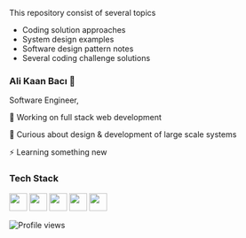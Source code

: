 [./coding_solutions/greedy]: ./coding_solutions/greed	"Greedy Algorithms"

This repository consist of several topics 

- Coding solution approaches
- System design examples
- Software design pattern notes
- Several coding challenge solutions



### Ali Kaan Bacı 👋

Software Engineer, 

🔭 Working on full stack web development

🌱 Curious about design & development of large scale systems

⚡ Learning something new

### Tech Stack
<p float="left">
  <img height="32" width="32" src="https://cdn.jsdelivr.net/npm/simple-icons@v4/icons/java.svg" />   
  <img height="32" width="32" src="https://cdn.jsdelivr.net/npm/simple-icons@v4/icons/javascript.svg" /> 
  <img height="32" width="32" src="https://cdn.jsdelivr.net/npm/simple-icons@v4/icons/python.svg" />
  <img height="32" width="32" src="https://cdn.jsdelivr.net/npm/simple-icons@v4/icons/spring.svg" />
  <img height="32" width="32" src="https://cdn.jsdelivr.net/npm/simple-icons@v4/icons/angular.svg" />  
</p>

![Profile views](https://gpvc.arturio.dev/alikaanbaci)

<!--
**alikaanbaci/alikaanbaci** is a ✨ _special_ ✨ repository because its `README.md` (this file) appears on your GitHub profile.

Here are some ideas to get you started:


- 🌱 I’m currently learning ...
- 👯 I’m looking to collaborate on ...
- 🤔 I’m looking for help with ...
- 💬 Ask me about ...
- 📫 How to reach me: ...
- 😄 Pronouns: ...
- ⚡ Fun fact: ...
-->

